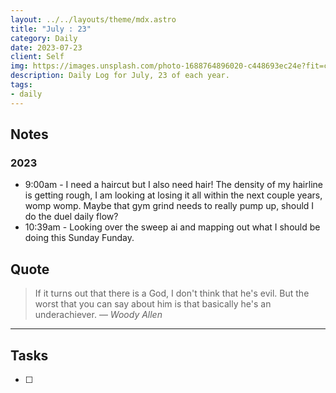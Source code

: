```yaml
---
layout: ../../layouts/theme/mdx.astro
title: "July : 23"
category: Daily
date: 2023-07-23
client: Self
img: https://images.unsplash.com/photo-1688764896020-c448693ec24e?fit=crop&q=85&w=1400&h=700
description: Daily Log for July, 23 of each year.
tags:
- daily
---
```


## Notes
### 2023
- 9:00am - I need a haircut but I also need hair! The density of my hairline is getting rough, I am looking at losing it all within the next couple years, womp womp. Maybe that gym grind needs to really pump up, should I do the duel daily flow? 
- 10:39am - Looking over the sweep ai and mapping out what I should be doing this Sunday Funday. 

## Quote

> If it turns out that there is a God, I don't think that he's evil. But the worst that you can say about him is that basically he's an underachiever.
> — <cite>Woody Allen</cite>

---

## Tasks

- [ ]